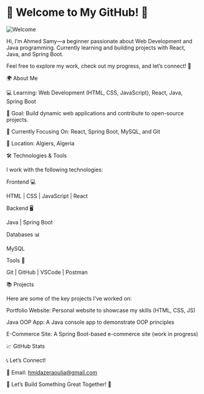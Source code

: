 # 👋 Welcome to My GitHub! 🚀

![Welcome](https://media.giphy.com/media/26tOZ42H93xECqFv6/giphy.gif)

Hi, I’m Ahmed Samy—a beginner passionate about Web Development and Java programming. Currently learning and building projects with React, Java, and Spring Boot.

Feel free to explore my work, check out my progress, and let’s connect! 💬

🌍 About Me

💻 Learning: Web Development (HTML, CSS, JavaScript), React, Java, Spring Boot

🎯 Goal: Build dynamic web applications and contribute to open-source projects.

🌱 Currently Focusing On: React, Spring Boot, MySQL, and Git

📍 Location: Algiers, Algeria

🛠 Technologies & Tools

I work with the following technologies:

Frontend 💻

HTML | CSS | JavaScript | React

Backend 🖥️

Java | Spring Boot

Databases 📊

MySQL

Tools 🔧

Git | GitHub | VSCode | Postman

📚 Projects

Here are some of the key projects I've worked on:

Portfolio Website: Personal website to showcase my skills (HTML, CSS, JS)

Java OOP App: A Java console app to demonstrate OOP principles

E-Commerce Site: A Spring Boot-based e-commerce site (work in progress)

📈 GitHub Stats

📞 Let’s Connect!

📧 Email: hmidazeraoulia@gmail.com

🚀 Let’s Build Something Great Together! 🌟
